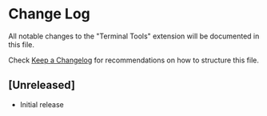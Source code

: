 # Change Log
All notable changes to the "Terminal Tools" extension will be documented in this file.

Check [Keep a Changelog](http://keepachangelog.com/) for recommendations on how to structure this file.

## [Unreleased]
- Initial release